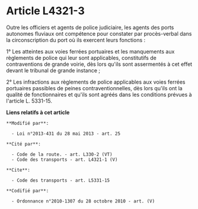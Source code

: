 # Article L4321-3

Outre les officiers et agents de police judiciaire, les agents des ports autonomes fluviaux ont compétence pour constater par
procès-verbal dans la circonscription du port où ils exercent leurs fonctions : 

1° Les atteintes aux voies ferrées portuaires et les manquements aux règlements de police qui leur sont applicables,
constitutifs de contraventions de grande voirie, dès lors qu'ils sont assermentés à cet effet devant le tribunal de grande
instance ; 

2° Les infractions aux règlements de police applicables aux voies ferrées portuaires passibles de peines contraventionnelles,
dès lors qu'ils ont la qualité de fonctionnaires et qu'ils sont agréés dans les conditions prévues à l'article L. 5331-15.

**Liens relatifs à cet article**

	**Modifié par**:

	  - Loi n°2013-431 du 28 mai 2013 - art. 25

	**Cité par**:

	  - Code de la route. - art. L330-2 (VT)
	  - Code des transports - art. L4321-1 (V)

	**Cite**:

	  - Code des transports - art. L5331-15

	**Codifié par**:

	  - Ordonnance n°2010-1307 du 28 octobre 2010 - art. (V)
